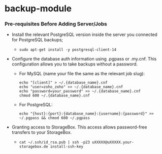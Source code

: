 # backup-module

### Pre-requisites Before Adding Server/Jobs
 - Install the relevant PostgreSQL version inside the server you connected for PostgreSQL backups;
   -     sudo apt-get install -y postgresql-client-14
 - Configure the database auth information using .pgpass or .my.cnf. This configuration allows you to take backups without a password.
   - For MySQL (name your file the same as the relevant job slug):
     
         echo "[client]" > ~/.{database_name}.cnf
         echo "user=zoho_zoho" >> ~/.{database_name}.cnf
         echo "password=your_password" >> ~/.{database_name}.cnf
         chmod 600 ~/.{database_name}.cnf
   
   - For PostgreSQL:
         
         echo "{host}:{port}:{database_name}:{username}:{password}" >> ~/.pgpass && chmod 600 ~/.pgpass

 - Granting access to StorageBox. This access allows password-free transfers to your StorageBox.
   -     cat ~/.ssh/id_rsa.pub | ssh -p23 uXXXXX@uXXXXX.your-storagebox.de install-ssh-key
